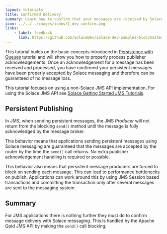 ```yaml
---
layout: tutorials
title: Confirmed Delivery
summary: Learn how to confirm that your messages are received by Solace Messaging.
icon: ../../../images/icons/I_dev_confirm.png
links:
    - label: feedback
      link: https://github.com/SolaceDev/solace-dev-samples/blob/master/src/pages/tutorials/java-amqp-qpid-1/confirmed-delivery.md
---
```


This tutorial builds on the basic concepts introduced in [Persistence with Queues](../persistence-with-queues/) tutorial and will show you how to properly process publisher acknowledgements. Once an acknowledgement for a message has been received and processed, you have confirmed your persistent messages have been properly accepted by Solace messaging and therefore can be guaranteed of no message loss.  

This tutorial focuses on using a non-Solace JMS API implementation. For using the Solace JMS API see [Solace Getting Started JMS Tutorials](../../solace-samples-jms/).

## Persistent Publishing

In JMS, when sending persistent messages, the JMS *Producer* will not return from the blocking `send()` method until the message is fully acknowledged by the message broker.

This behavior means that applications sending persistent messages using Solace messaging are guaranteed that the messages are accepted by the router by the time the `send()` call returns. No extra publisher acknowledgement handling is required or possible.

This behavior also means that persistent message producers are forced to block on sending each message. This can lead to performance bottlenecks on publish. Applications can work around this by using JMS Session based transactions and committing the transaction only after several messages are sent to the messaging system.

## Summary

For JMS applications there is nothing further they must do to confirm message delivery with Solace messaging. This is handled by the Apache Qpid JMS API by making the `send()` call blocking.